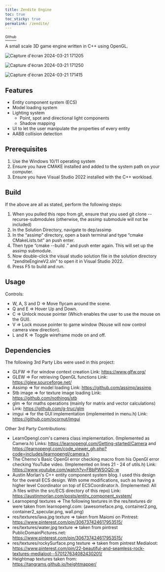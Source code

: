 ```yaml
---
title: Zendite Engine
toc: true
toc_sticky: true
permalink: /zendite/
---
```


<a href="https://github.com/StokastX/ZenditeEngineV2" class=""> <sup><i class="fa-brands fa-github"></i> Github</sup></a>

A small scale 3D game engine written in C++ using OpenGL.

![Capture d'écran 2024-03-21 171205](https://github.com/Patoche692/ZenditeEngineV2/assets/54531293/74387bf7-57b1-49c6-b833-251babb627d5)

![Capture d'écran 2024-03-21 171250](https://github.com/Patoche692/ZenditeEngineV2/assets/54531293/a75cc06a-baca-4fa8-ad0f-0d52ad7b2d70)

![Capture d'écran 2024-03-21 171415](https://github.com/Patoche692/ZenditeEngineV2/assets/54531293/13326740-9506-479d-941b-115fbdc64f01)

## Features

- Entity component system (ECS)
- Model loading system
- Lighting system
  - Point, spot and directional light components
  - Shadow mapping
- UI to let the user manipulate the properties of every entity
- AABB collision detection

## Prerequisites

1.	Use the Windows 10/11 operating system
2.	Ensure you have CMAKE installed and added to the system path on your computer.
3.	Ensure you have Visual Studio 2022 installed with the C++ workload.

## Build

If the above are all as stated, perform the following steps:

1.	When you pulled this repo from git, ensure that you used git clone --recurse-submodules <repository-url>  (otherwise, the assimp submodule will not be included)
2.	In the Solution Directory, navigate to dep/assimp
3.	In the “assimp” directory, open a bash terminal and type “cmake CMakeLists.txt” an push enter.
4.	Then type “cmake --build .” and push enter again. This will set up the assimp submodule.
5.	Now double-click the visual studio solution file in the solution directory “zenditeEngineV2.sln” to open it in Visual Studio 2022.
6.	Press F5 to build and run.

## Usage

Controls:

- W, A, S and D => Move flycam around the scene.
- Q and E => Hover Up and Down.
- C => Unlock mouse pointer (Which enables the user to use the mouse on the GUI).
- V => Lock mouse pointer to game window (Nouse will now control camera view direction).
- L and K => Toggle wireframe mode on and off.

## Dependencies

The following 3rd Party Libs were used in this project:

- GLFW => For window context creation
	Link: https://www.glfw.org/
- GLEW => For retrieving OpenGL functions
	Link: https://glew.sourceforge.net/
- Assimp => for model loading
	Link: https://github.com/assimp/assimp
- Stb image => for texture image loading
	Link: https://github.com/nothings/stb
- glm => for maths operations (mainly for matrix and vector calculations)
	Link: https://github.com/g-truc/glm
- imgui => for the GUI implementation (implemented in menu.h)
	Link: https://github.com/ocornut/imgui



Other 3rd Party Contributions:

- LearnOpengl.com's camera class implementation. (Implemented as Camera.h)
	Links: https://learnopengl.com/Getting-started/Camera and https://learnopengl.com/code_viewer_gh.php?code=includes/learnopengl/camera.h
- The Cherno's Basic OpenGl error checking macro from his OpenGl error checking YouTube video. (Implemented on lines 21 - 24 of utils.h)
	Link: https://www.youtube.com/watch?v=FBbPWSOQ0-w
- Austin Morlan's C++ entity component system blog. I used this design for the overall ECS design. With some modifications, such as having a higher level Coordinator on top of ECSCoordinator.h. (Implemented: All .h files within the src/ECS directory of this repo)
	Link: https://austinmorlan.com/posts/entity_component_system/
- Learnopengl textures => The following textures in the res/textures dir were taken from learnopengl.com: (awesomeface.png, container2.png, container2_specular.png, wall.png)
- res/textures/lava.jpg texture => taken from Maiomi on Pintrest: https://www.pinterest.com/pin/306737424617953515/
- res/textures/water.jpg texture => taken from pintrest PublicDomainPictures.net: https://www.pinterest.com/pin/306737424617953515/
- res/textures/rockySurface.png texture => taken from pintrest Medialoot: https://www.pinterest.com/pin/22-beautiful-and-seamless-rock-textures-medialoot--570127634082430201/
- Heightmap textures taken from: https://tangrams.github.io/heightmapper/
